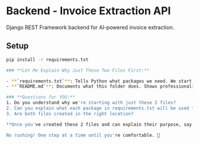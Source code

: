 # Backend - Invoice Extraction API

Django REST Framework backend for AI-powered invoice extraction.

## Setup
```bash
pip install -r requirements.txt

### **Let Me Explain Why Just These Two Files First:**

- **`requirements.txt`**: Tells Python what packages we need. We start with minimal dependencies.
- **`README.md`**: Documents what this folder does. Shows professionalism.

### **Questions for YOU:**
1. Do you understand why we're starting with just these 2 files?
2. Can you explain what each package in requirements.txt will be used for?
3. Are both files created in the right location?

**Once you've created these 2 files and can explain their purpose, say "GO FORWARD" and we'll do the NEXT single step.**

No rushing! One step at a time until you're comfortable. 🐢